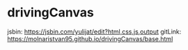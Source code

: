 # drivingCanvas
jsbin:   https://jsbin.com/yulijat/edit?html,css,js,output
gitLink: https://molnaristvan95.github.io/drivingCanvas/base.html
